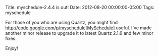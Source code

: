 Title: myschedule-2.4.4 is out!
Date: 2012-08-20 00:00:00-05:00
Tags: myschedule



For those of you who are using Quartz, you might find http://code.google.com/p/myschedule[MySchedule] useful. I've made another minor release to upgrade it to latest Quartz 2.1.6 and few minor fixes.

Enjoy!

